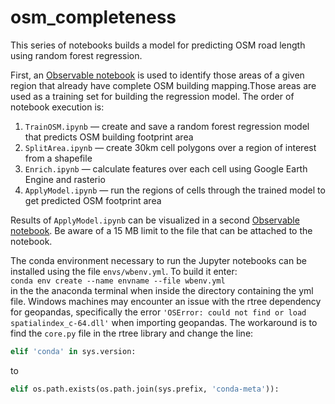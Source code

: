 # osm_completeness
This series of notebooks builds a model for predicting OSM road length using random forest regression.

First, an [Observable notebook](https://observablehq.com/d/176fbd0640a04220) is used to identify those areas of a given region that already have complete OSM building mapping.Those areas are used as a training set for building the regression model. The order of notebook execution is:
1. `TrainOSM.ipynb` &mdash; create and save a random forest regression model that predicts OSM building footprint area
2. `SplitArea.ipynb` &mdash; create 30km cell polygons over a region of interest from a shapefile
3. `Enrich.ipynb` &mdash; calculate features over each cell using Google Earth Engine and rasterio
4. `ApplyModel.ipynb` &mdash; run the regions of cells through the trained model to get predicted OSM footprint area

Results of `ApplyModel.ipynb` can be visualized in a second [Observable notebook](https://observablehq.com/d/09da0d4f932c9310). Be aware of a 15 MB limit to the file that can be attached to the notebook.

The conda environment necessary to run the Jupyter notebooks can be installed using the file `envs/wbenv.yml`. To build it enter:<br>
`conda env create --name envname --file wbenv.yml`<br>
in the the anaconda terminal when inside the directory containing the yml file. Windows machines may encounter an issue with the rtree dependency for geopandas, specifically the error `'OSError: could not find or load spatialindex_c-64.dll'` when importing geopandas. The workaround is to find the `core.py` file in the rtree library and change the line:<br>
```python
elif 'conda' in sys.version:
```
to
```python
elif os.path.exists(os.path.join(sys.prefix, 'conda-meta')):
 
